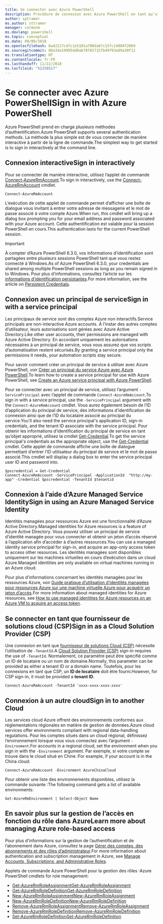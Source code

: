 ```yaml
---
title: Se connecter avec Azure PowerShell
description: Procédure de connexion avec Azure PowerShell en tant qu’utilisateur, en tant que principal de service, ou avec des identités managées pour les ressources Azure.
author: sptramer
ms.author: sttramer
manager: carmonm
ms.devlang: powershell
ms.topic: conceptual
ms.date: 09/09/2018
ms.openlocfilehash: 6a42217c47c1e5101a708da87c15fc14004f2069
ms.sourcegitcommit: 80a3da199954d0ab78765715fb49793e89a30f12
ms.translationtype: HT
ms.contentlocale: fr-FR
ms.lasthandoff: 11/22/2018
ms.locfileid: "52259517"
---
```

# <a name="sign-in-with-azure-powershell"></a><span data-ttu-id="1e639-103">Se connecter avec Azure PowerShell</span><span class="sxs-lookup"><span data-stu-id="1e639-103">Sign in with Azure PowerShell</span></span>

<span data-ttu-id="1e639-104">Azure PowerShell prend en charge plusieurs méthodes d’authentification.</span><span class="sxs-lookup"><span data-stu-id="1e639-104">Azure PowerShell supports several authentication methods.</span></span> <span data-ttu-id="1e639-105">La méthode la plus simple est de vous connecter de manière interactive à partir de la ligne de commande.</span><span class="sxs-lookup"><span data-stu-id="1e639-105">The simplest way to get started is to sign in interactively at the command line.</span></span>

## <a name="sign-in-interactively"></a><span data-ttu-id="1e639-106">Connexion interactive</span><span class="sxs-lookup"><span data-stu-id="1e639-106">Sign in interactively</span></span>

<span data-ttu-id="1e639-107">Pour se connecter de manière interactive, utilisez l’applet de commande [Connect-AzureRmAccount](/powershell/module/azurerm.profile/connect-azurermaccount).</span><span class="sxs-lookup"><span data-stu-id="1e639-107">To sign in interactively, use the [Connect-AzureRmAccount](/powershell/module/azurerm.profile/connect-azurermaccount) cmdlet.</span></span>

```azurepowershell-interactive
Connect-AzureRmAccount
```

<span data-ttu-id="1e639-108">L’exécution de cette applet de commande permet d’afficher une boîte de dialogue vous invitant à entrer votre adresse de messagerie et le mot de passe associé à votre compte Azure.</span><span class="sxs-lookup"><span data-stu-id="1e639-108">When run, this cmdlet will bring up a dialog box prompting you for your email address and password associated with your Azure account.</span></span> <span data-ttu-id="1e639-109">Cette authentification est valable pour la session PowerShell en cours.</span><span class="sxs-lookup"><span data-stu-id="1e639-109">This authentication lasts for the current PowerShell session.</span></span>

> [!IMPORTANT]
> <span data-ttu-id="1e639-110">À compter d’Azure PowerShell 6.3.0, vos informations d’identification sont partagées entre plusieurs sessions PowerShell tant que vous restez connecté à Windows.</span><span class="sxs-lookup"><span data-stu-id="1e639-110">As of Azure PowerShell 6.3.0, your credentials are shared among multiple PowerShell sessions as long as you remain signed in to Windows.</span></span> <span data-ttu-id="1e639-111">Pour plus d’informations, consultez l’article sur les [informations d’identification persistantes](context-persistence.md).</span><span class="sxs-lookup"><span data-stu-id="1e639-111">For more information, see the article on [Persistent Credentials](context-persistence.md).</span></span>

## <a name="sign-in-with-a-service-principal"></a><span data-ttu-id="1e639-112">Connexion avec un principal de service</span><span class="sxs-lookup"><span data-stu-id="1e639-112">Sign in with a service principal</span></span>

<span data-ttu-id="1e639-113">Les principaux de service sont des comptes Azure non interactifs.</span><span class="sxs-lookup"><span data-stu-id="1e639-113">Service principals are non-interactive Azure accounts.</span></span> <span data-ttu-id="1e639-114">À l’instar des autres comptes d’utilisateur, leurs autorisations sont gérées avec Azure Active Directory.</span><span class="sxs-lookup"><span data-stu-id="1e639-114">Like other user accounts, their permissions are managed with Azure Active Directory.</span></span> <span data-ttu-id="1e639-115">En accordant uniquement les autorisations nécessaires à un principal de service, vous vous assurez que vos scripts d’automatisation restent sécurisés.</span><span class="sxs-lookup"><span data-stu-id="1e639-115">By granting a service principal only the permissions it needs, your automation scripts stay secure.</span></span>

<span data-ttu-id="1e639-116">Pour savoir comment créer un principal de service à utiliser avec Azure PowerShell, voir [Créer un principal du service Azure avec Azure PowerShell](create-azure-service-principal-azureps.md).</span><span class="sxs-lookup"><span data-stu-id="1e639-116">To learn how to create a service principal for use with Azure PowerShell, see [Create an Azure service principal with Azure PowerShell](create-azure-service-principal-azureps.md).</span></span>

<span data-ttu-id="1e639-117">Pour se connecter avec un principal de service, utilisez l’argument `-ServicePrincipal` avec l’applet de commande `Connect-AzureRmAccount`.</span><span class="sxs-lookup"><span data-stu-id="1e639-117">To sign in with a service principal, use the `-ServicePrincipal` argument with the `Connect-AzureRmAccount` cmdlet.</span></span> <span data-ttu-id="1e639-118">Vous aurez également besoin de l’ID d’application du principal de service, des informations d’identification de connexion ainsi que de l’ID du locataire associé au principal du service.</span><span class="sxs-lookup"><span data-stu-id="1e639-118">You'll also need the service principal's application ID, sign-in credentials, and the tenant ID associate with the service principal.</span></span> <span data-ttu-id="1e639-119">Pour obtenir les informations d’identification du principal de service en tant qu’objet approprié, utilisez la cmdlet [Get-Credential](/powershell/module/microsoft.powershell.security/get-credential).</span><span class="sxs-lookup"><span data-stu-id="1e639-119">To get the service principal's credentials as the appropriate object, use the [Get-Credential](/powershell/module/microsoft.powershell.security/get-credential) cmdlet.</span></span> <span data-ttu-id="1e639-120">Cette applet de commande affiche une boîte de dialogue permettant d’entrer l’ID utilisateur du principal de service et le mot de passe associé.</span><span class="sxs-lookup"><span data-stu-id="1e639-120">This cmdlet will display a dialog box to enter the service principal user ID and password into.</span></span>

```azurepowershell-interactive
$pscredential = Get-Credential
Connect-AzureRmAccount -ServicePrincipal -ApplicationId  "http://my-app" -Credential $pscredential -TenantId $tenantid
```

## <a name="sign-in-using-an-azure-managed-service-identity"></a><span data-ttu-id="1e639-121">Connexion à l’aide d’Azure Managed Service Identity</span><span class="sxs-lookup"><span data-stu-id="1e639-121">Sign in using an Azure Managed Service Identity</span></span>

<span data-ttu-id="1e639-122">Identités managées pour ressources Azure est une fonctionnalité d’Azure Active Directory.</span><span class="sxs-lookup"><span data-stu-id="1e639-122">Managed identities for Azure resources is a feature of Azure Active Directory.</span></span> <span data-ttu-id="1e639-123">Vous pouvez utiliser un principal de service d’identité managée pour vous connecter et obtenir un jeton d’accès réservé à l’application afin d’accéder à d’autres ressources.</span><span class="sxs-lookup"><span data-stu-id="1e639-123">You can use a managed identity service principal for sign-in, and acquire an app-only access token to access other resources.</span></span> <span data-ttu-id="1e639-124">Les identités managées sont disponibles uniquement sur les machines virtuelles en cours d’exécution dans un cloud Azure.</span><span class="sxs-lookup"><span data-stu-id="1e639-124">Managed identities are only available on virtual machines running in an Azure cloud.</span></span>

<span data-ttu-id="1e639-125">Pour plus d’informations concernant les identités managées pour les ressources Azure, voir [Guide pratique d’utilisation d’identités managées pour ressources Azure sur une machine virtuelle Azure pour acquérir un jeton d’accès](/azure/active-directory/managed-identities-azure-resources/how-to-use-vm-token).</span><span class="sxs-lookup"><span data-stu-id="1e639-125">For more information about managed identities for Azure resources, see [How to use managed identities for Azure resources on an Azure VM to acquire an access token](/azure/active-directory/managed-identities-azure-resources/how-to-use-vm-token).</span></span>

## <a name="sign-in-as-a-cloud-solution-provider-csp"></a><span data-ttu-id="1e639-126">Se connecter en tant que fournisseur de solutions cloud (CSP)</span><span class="sxs-lookup"><span data-stu-id="1e639-126">Sign in as a Cloud Solution Provider (CSP)</span></span>

<span data-ttu-id="1e639-127">Une connexion en tant que [fournisseur de solutions Cloud (CSP)](https://azure.microsoft.com/en-us/offers/ms-azr-0145p/) nécessite l’utilisation de `-TenantId`.</span><span class="sxs-lookup"><span data-stu-id="1e639-127">A [Cloud Solution Provider (CSP)](https://azure.microsoft.com/en-us/offers/ms-azr-0145p/) sign-in requires the use of `-TenantId`.</span></span> <span data-ttu-id="1e639-128">Normalement, ce paramètre peut être spécifié comme un ID de locataire ou un nom de domaine.</span><span class="sxs-lookup"><span data-stu-id="1e639-128">Normally, this parameter can be provided as either a tenant ID or a domain name.</span></span> <span data-ttu-id="1e639-129">Toutefois, pour les connexions en tant que CSP, un **ID de locataire** doit être fourni.</span><span class="sxs-lookup"><span data-stu-id="1e639-129">However, for CSP sign-in, it must be provided a **tenant ID**.</span></span>

```azurepowershell-interactive
Connect-AzureRmAccount -TenantId 'xxxx-xxxx-xxxx-xxxx'
```

## <a name="sign-in-to-another-cloud"></a><span data-ttu-id="1e639-130">Connexion à un autre cloud</span><span class="sxs-lookup"><span data-stu-id="1e639-130">Sign in to another Cloud</span></span>

<span data-ttu-id="1e639-131">Les services cloud Azure offrent des environnements conformes aux réglementations régionales en matière de gestion de données.</span><span class="sxs-lookup"><span data-stu-id="1e639-131">Azure cloud services offer environments compliant with regional data-handling regulations.</span></span>
<span data-ttu-id="1e639-132">Pour les comptes situés dans un cloud régional, définissez l’environnement lorsque vous vous connectez avec l’argument `-Environment`.</span><span class="sxs-lookup"><span data-stu-id="1e639-132">For accounts in a regional cloud, set the environment when you sign in with the `-Environment` argument.</span></span>
<span data-ttu-id="1e639-133">Par exemple, si votre compte se trouve dans le cloud situé en Chine :</span><span class="sxs-lookup"><span data-stu-id="1e639-133">For example, if your account is in the China cloud:</span></span>

```azurepowershell-interactive
Connect-AzureRmAccount -Environment AzureChinaCloud
```

<span data-ttu-id="1e639-134">Pour obtenir une liste des environnements disponibles, utilisez la commande suivante :</span><span class="sxs-lookup"><span data-stu-id="1e639-134">The following command gets a list of available environments:</span></span>

```azurepowershell-interactive
Get-AzureRmEnvironment | Select-Object Name
```

## <a name="learn-more-about-managing-azure-role-based-access"></a><span data-ttu-id="1e639-135">En savoir plus sur la gestion de l’accès en fonction du rôle dans Azure</span><span class="sxs-lookup"><span data-stu-id="1e639-135">Learn more about managing Azure role-based access</span></span>

<span data-ttu-id="1e639-136">Pour plus d’informations sur la gestion de l’authentification et de l’abonnement dans Azure, consultez la page [Gérer des comptes, des abonnements et des rôles d’administrateur](/azure/active-directory/role-based-access-control-configure).</span><span class="sxs-lookup"><span data-stu-id="1e639-136">For more information about authentication and subscription management in Azure, see [Manage Accounts, Subscriptions, and Administrative Roles](/azure/active-directory/role-based-access-control-configure).</span></span>

<span data-ttu-id="1e639-137">Applets de commande Azure PowerShell pour la gestion des rôles :</span><span class="sxs-lookup"><span data-stu-id="1e639-137">Azure PowerShell cmdlets for role management:</span></span>

* [<span data-ttu-id="1e639-138">Get-AzureRmRoleAssignment</span><span class="sxs-lookup"><span data-stu-id="1e639-138">Get-AzureRmRoleAssignment</span></span>](/powershell/module/AzureRM.Resources/Get-AzureRmRoleAssignment)
* [<span data-ttu-id="1e639-139">Get-AzureRmRoleDefinition</span><span class="sxs-lookup"><span data-stu-id="1e639-139">Get-AzureRmRoleDefinition</span></span>](/powershell/module/AzureRM.Resources/Get-AzureRmRoleDefinition)
* [<span data-ttu-id="1e639-140">New-AzureRmRoleAssignment</span><span class="sxs-lookup"><span data-stu-id="1e639-140">New-AzureRmRoleAssignment</span></span>](/powershell/module/AzureRM.Resources/New-AzureRmRoleAssignment)
* [<span data-ttu-id="1e639-141">New-AzureRmRoleDefinition</span><span class="sxs-lookup"><span data-stu-id="1e639-141">New-AzureRmRoleDefinition</span></span>](/powershell/module/AzureRM.Resources/New-AzureRmRoleDefinition)
* [<span data-ttu-id="1e639-142">Remove-AzureRmRoleAssignment</span><span class="sxs-lookup"><span data-stu-id="1e639-142">Remove-AzureRmRoleAssignment</span></span>](/powershell/module/AzureRM.Resources/Remove-AzureRmRoleAssignment)
* [<span data-ttu-id="1e639-143">Remove-AzureRmRoleDefinition</span><span class="sxs-lookup"><span data-stu-id="1e639-143">Remove-AzureRmRoleDefinition</span></span>](/powershell/module/AzureRM.Resources/Remove-AzureRmRoleDefinition)
* [<span data-ttu-id="1e639-144">Set-AzureRmRoleDefinition</span><span class="sxs-lookup"><span data-stu-id="1e639-144">Set-AzureRmRoleDefinition</span></span>](/powershell/module/AzureRM.Resources/Set-AzureRmRoleDefinition)
